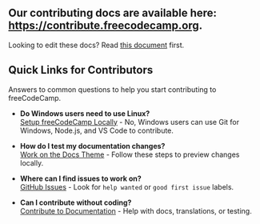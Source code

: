 ## Our contributing docs are available here: <https://contribute.freecodecamp.org>.

Looking to edit these docs? Read [this document](https://contribute.freecodecamp.org/#/how-to-work-on-the-docs-theme) first.

## Quick Links for Contributors

Answers to common questions to help you start contributing to freeCodeCamp.

- **Do Windows users need to use Linux?**  
  [Setup freeCodeCamp Locally](https://contribute.freecodecamp.org/#/how-to-setup-freecodecamp-locally) - No, Windows users can use Git for Windows, Node.js, and VS Code to contribute.

- **How do I test my documentation changes?**  
  [Work on the Docs Theme](https://contribute.freecodecamp.org/#/how-to-work-on-the-docs-theme) - Follow these steps to preview changes locally.

- **Where can I find issues to work on?**  
  [GitHub Issues](https://github.com/freeCodeCamp/freeCodeCamp/issues) - Look for `help wanted` or `good first issue` labels.

- **Can I contribute without coding?**  
  [Contribute to Documentation](https://contribute.freecodecamp.org/how-to-work-on-the-docs-theme) - Help with docs, translations, or testing.

